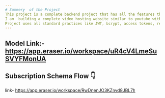 ```yaml
---
# Summery  of the Project
This project is a complete backend project that has all the features that a backend project should have.
I am  building a complete video hosting website similar to youtube with all the features like login, signup, upload video, like, dislike, comment, reply, subscribe, unsubscribe, and many more.
Project uses all standard practices like JWT, bcrypt, access tokens, refresh Tokens and many more. 
---
```

## Model Link:-https://app.eraser.io/workspace/uR4cV4LmeSuSVYFMonUA

## Subscription Schema Flow 👇
link- https://app.eraser.io/workspace/RwDnenJO3KZnvd8JBL7h
